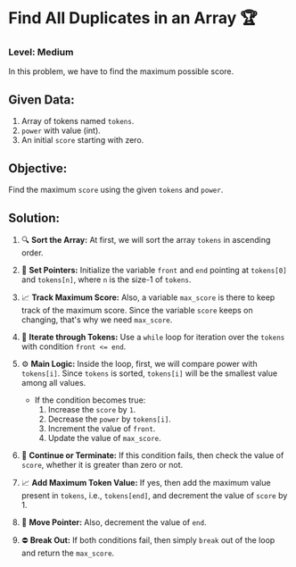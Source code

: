 # Find All Duplicates in an Array 🏆

### Level: Medium

In this problem, we have to find the maximum possible score.

## Given Data:
1. Array of tokens named `tokens`.
2. `power` with value (int).
3. An initial `score` starting with zero.

## Objective:
Find the maximum `score` using the given `tokens` and `power`.

## Solution:

1. 🔍 **Sort the Array:** At first, we will sort the array `tokens` in ascending order.

2. 🎯 **Set Pointers:** Initialize the variable `front` and `end` pointing at `tokens[0]` and `tokens[n]`, where `n` is the size-1 of `tokens`.

3. 📈 **Track Maximum Score:** Also, a variable `max_score` is there to keep track of the maximum score. Since the variable `score` keeps on changing, that's why we need `max_score`.

4. 🔄 **Iterate through Tokens:** Use a `while` loop for iteration over the `tokens` with condition `front <= end`.

5. ⚙️ **Main Logic:** Inside the loop, first, we will compare power with `tokens[i]`. Since `tokens` is sorted, `tokens[i]` will be the smallest value among all values.
   - If the condition becomes true:
     1. Increase the `score` by `1`.
     2. Decrease the `power` by `tokens[i]`.
     3. Increment the value of `front`.
     4. Update the value of `max_score`.
     
6. 🔄 **Continue or Terminate:** If this condition fails, then check the value of `score`, whether it is greater than zero or not.

7. 📈 **Add Maximum Token Value:** If yes, then add the maximum value present in `tokens`, i.e., `tokens[end]`, and decrement the value of `score` by 1.

8. 🔄 **Move Pointer:** Also, decrement the value of `end`.

9. ⛔ **Break Out:** If both conditions fail, then simply `break` out of the loop and return the `max_score`.

         
